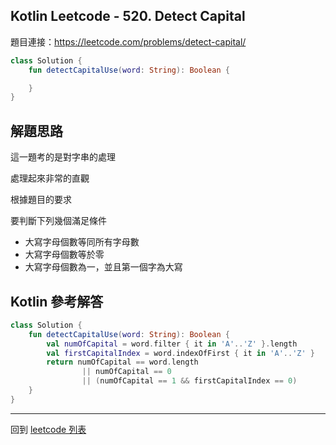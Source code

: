 ## Kotlin Leetcode - 520. Detect Capital

題目連接：<https://leetcode.com/problems/detect-capital/>

```kotlin
class Solution {
    fun detectCapitalUse(word: String): Boolean {

    }
}
```

## 解題思路

這一題考的是對字串的處理

處理起來非常的直觀

根據題目的要求

要判斷下列幾個滿足條件

- 大寫字母個數等同所有字母數
- 大寫字母個數等於零
- 大寫字母個數為一，並且第一個字為大寫

## Kotlin 參考解答

```kotlin
class Solution {
    fun detectCapitalUse(word: String): Boolean {
        val numOfCapital = word.filter { it in 'A'..'Z' }.length
        val firstCapitalIndex = word.indexOfFirst { it in 'A'..'Z' }
        return numOfCapital == word.length 
                || numOfCapital == 0
                || (numOfCapital == 1 && firstCapitalIndex == 0)
    }
}
```

------

回到 [leetcode 列表](index.md)
